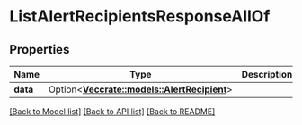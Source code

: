 # ListAlertRecipientsResponseAllOf

## Properties

Name | Type | Description | Notes
------------ | ------------- | ------------- | -------------
**data** | Option<[**Vec<crate::models::AlertRecipient>**](AlertRecipient.md)> |  | [optional]

[[Back to Model list]](../README.md#documentation-for-models) [[Back to API list]](../README.md#documentation-for-api-endpoints) [[Back to README]](../README.md)


